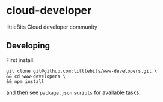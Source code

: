 # cloud-developer

littleBits Cloud developer community


## Developing

First install:
```
git clone git@github.com:littlebits/www-developers.git \
&& cd www-developers \
&& npm install
```

and then see `package.json` `scripts` for available tasks.
